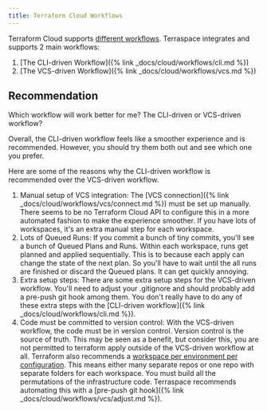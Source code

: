 ```yaml
---
title: Terraform Cloud Workflows
---
```


Terraform Cloud supports [different workflows](https://www.terraform.io/docs/cloud/run/cli.html). Terraspace integrates and supports 2 main workflows:

1. [The CLI-driven Workflow]({% link _docs/cloud/workflows/cli.md %})
2. [The VCS-driven Workflow]({% link _docs/cloud/workflows/vcs.md %})

## Recommendation

Which workflow will work better for me? The CLI-driven or VCS-driven workflow?

Overall, the CLI-driven workflow feels like a smoother experience and is recommended. However, you should try them both out and see which one you prefer.

Here are some of the reasons why the CLI-driven workflow is recommended over the VCS-driven workflow.

1. Manual setup of VCS integration: The [VCS connection]({% link _docs/cloud/workflows/vcs/connect.md %}) must be set up manually. There seems to be no Terraform Cloud API to configure this in a more automated fashion to make the experience smoother. If you have lots of workspaces, it's an extra manual step for each workspace.
2. Lots of Queued Runs: If you commit a bunch of tiny commits, you'll see a bunch of Queued Plans and Runs. Within each workspace, runs get planned and applied sequentially. This is to because each apply can change the state of the next plan. So you'll have to wait until the all runs are finished or discard the Queued plans. It can get quickly annoying.
3. Extra setup steps: There are some extra setup steps for the VCS-driven workflow. You'll need to adjust your .gitignore and should probably add a pre-push git hook among them. You don't really have to do any of these extra steps with the [CLI-driven workflow]({% link _docs/cloud/workflows/cli.md %}).
4. Code must be committed to version control: With the VCS-driven workflow, the code must be in version control. Version control is the source of truth. This may be seen as a benefit, but consider this, you are not permitted to terraform apply outside of the VCS-driven workflow at all. Terraform also recommends a [workspace per environment per configuration](https://www.terraform.io/docs/cloud/guides/recommended-practices/part1.html). This means either many separate repos or one repo with separate folders for each workspace. You must build all the permutations of the infrastructure code. Terraspace recommends automating this with a [pre-push git hook]({% link _docs/cloud/workflows/vcs/adjust.md %}).
